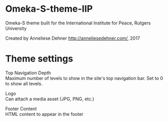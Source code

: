 # Omeka-S-theme-IIP
 Omeka-S theme built for the International Institute for Peace, Rutgers University

Created by Anneliese Dehner http://anneliesedehner.com/, 2017

# Theme settings
 Top Navigation Depth  
 Maximum number of levels to show in the site's top navigation bar. Set to 0 to show all levels.

 Logo  
 Can attach a media asset (JPG, PNG, etc.)

 Footer Content  
 HTML content to appear in the footer


